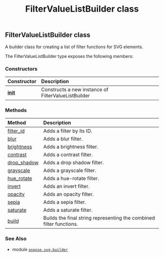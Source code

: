 ﻿---
title: FilterValueListBuilder class
second_title: Aspose.SVG for Python via .NET API References
description: 
type: docs
weight: 40
url: /python-net/aspose.svg.builder/filtervaluelistbuilder/
is_root: false
---

## FilterValueListBuilder class

A builder class for creating a list of filter functions for SVG elements.



The FilterValueListBuilder type exposes the following members:

### Constructors
| Constructor | Description |
| :- | :- |
| [__init__](/svg/python-net/aspose.svg.builder/filtervaluelistbuilder/__init__/#) | Constructs a new instance of FilterValueListBuilder |


### Methods
| Method | Description |
| :- | :- |
| [filter_id](/svg/python-net/aspose.svg.builder/filtervaluelistbuilder/filter_id/#str) | Adds a filter by its ID. |
| [blur](/svg/python-net/aspose.svg.builder/filtervaluelistbuilder/blur/#float) | Adds a blur filter. |
| [brightness](/svg/python-net/aspose.svg.builder/filtervaluelistbuilder/brightness/#float) | Adds a brightness filter. |
| [contrast](/svg/python-net/aspose.svg.builder/filtervaluelistbuilder/contrast/#float) | Adds a contrast filter. |
| [drop_shadow](/svg/python-net/aspose.svg.builder/filtervaluelistbuilder/drop_shadow/#float-float-float) | Adds a drop shadow filter. |
| [grayscale](/svg/python-net/aspose.svg.builder/filtervaluelistbuilder/grayscale/#float) | Adds a grayscale filter. |
| [hue_rotate](/svg/python-net/aspose.svg.builder/filtervaluelistbuilder/hue_rotate/#float) | Adds a hue-rotate filter. |
| [invert](/svg/python-net/aspose.svg.builder/filtervaluelistbuilder/invert/#float) | Adds an invert filter. |
| [opacity](/svg/python-net/aspose.svg.builder/filtervaluelistbuilder/opacity/#float) | Adds an opacity filter. |
| [sepia](/svg/python-net/aspose.svg.builder/filtervaluelistbuilder/sepia/#float) | Adds a sepia filter. |
| [saturate](/svg/python-net/aspose.svg.builder/filtervaluelistbuilder/saturate/#float) | Adds a saturate filter. |
| [build](/svg/python-net/aspose.svg.builder/filtervaluelistbuilder/build/#) | Builds the final string representing the combined filter functions. |



### See Also
* module [`aspose.svg.builder`](..)

